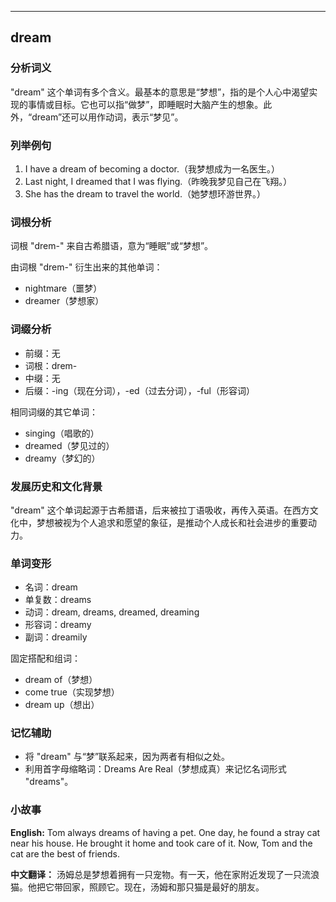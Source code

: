 
---------------
## dream
### 分析词义
"dream" 这个单词有多个含义。最基本的意思是“梦想”，指的是个人心中渴望实现的事情或目标。它也可以指“做梦”，即睡眠时大脑产生的想象。此外，“dream”还可以用作动词，表示“梦见”。

### 列举例句
1. I have a dream of becoming a doctor.（我梦想成为一名医生。）
2. Last night, I dreamed that I was flying.（昨晚我梦见自己在飞翔。）
3. She has the dream to travel the world.（她梦想环游世界。）

### 词根分析
词根 "drem-" 来自古希腊语，意为“睡眠”或“梦想”。

由词根 "drem-" 衍生出来的其他单词：
- nightmare（噩梦）
- dreamer（梦想家）

### 词缀分析
- 前缀：无
- 词根：drem-
- 中缀：无
- 后缀：-ing（现在分词），-ed（过去分词），-ful（形容词）

相同词缀的其它单词：
- singing（唱歌的）
- dreamed（梦见过的）
- dreamy（梦幻的）

### 发展历史和文化背景
"dream" 这个单词起源于古希腊语，后来被拉丁语吸收，再传入英语。在西方文化中，梦想被视为个人追求和愿望的象征，是推动个人成长和社会进步的重要动力。

### 单词变形
- 名词：dream
- 单复数：dreams
- 动词：dream, dreams, dreamed, dreaming
- 形容词：dreamy
- 副词：dreamily

固定搭配和组词：
- dream of（梦想）
- come true（实现梦想）
- dream up（想出）

### 记忆辅助
- 将 "dream" 与“梦”联系起来，因为两者有相似之处。
- 利用首字母缩略词：Dreams Are Real（梦想成真）来记忆名词形式 "dreams"。

### 小故事
**English:**
Tom always dreams of having a pet. One day, he found a stray cat near his house. He brought it home and took care of it. Now, Tom and the cat are the best of friends.

**中文翻译：**
汤姆总是梦想着拥有一只宠物。有一天，他在家附近发现了一只流浪猫。他把它带回家，照顾它。现在，汤姆和那只猫是最好的朋友。

